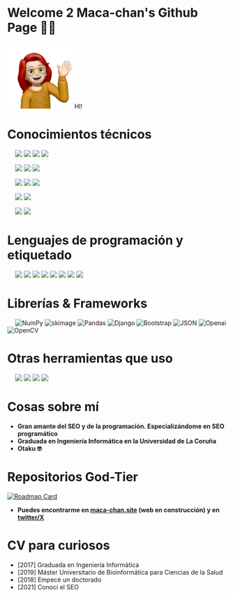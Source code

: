 # Welcome 2 Maca-chan's Github Page 👋🏻
<img src="https://github.com/maca-chan/maca-chan/blob/main/src/Memoji%20Maca-chan%2020.png" height="150"/> HI!

# Conocimientos técnicos
&emsp;
<img src="https://img.shields.io/badge/-SEO-FAF040?style=flat&logoColor=white" height="30"/>
<img src="https://img.shields.io/badge/-Inteligencia%20Artificial-FAB040?style=flat&logoColor=white" height="30"/>
<img src="https://img.shields.io/badge/-Automatización-AABF40?style=flat&logoColor=white" height="30"/>
<img src="https://img.shields.io/badge/-Keyword%20Research-12b088?style=flat&logoColor=white" height="30"/>

&emsp;
<img src="https://img.shields.io/badge/-Creación%20Directorios-e374a4?style=flat&logoColor=white" height="30"/>
<img src="https://img.shields.io/badge/Programación-e314a4?style=flat&logoColor=white" height="30"/>
<img src="https://img.shields.io/badge/Experta%20en%20Python-e3e4a4?style=flat&logoColor=white" height="30"/>

&emsp;
<img src="https://img.shields.io/badge/Machine%20Learning-FEAFEA?style=flat&logoColor=white" height="30"/>
<img src="https://img.shields.io/badge/IA%20en%20Imagen-BABADA?style=flat&logoColor=white" height="30"/>
<img src="https://img.shields.io/badge/Detección%20y%20Reconocimiento%20de%20Patrones-ABADAF?style=flat&logoColor=white" height="30"/>

&emsp;
<img src="https://img.shields.io/badge/-Monetización%20Adsense-b0487c?style=flat&logoColor=white" height="30"/>
<img src="https://img.shields.io/badge/-Monetización%20Amazon%20Afiliados-52a5cc?style=flat&logoColor=white" height="30"/>

&emsp;
<img src="https://img.shields.io/badge/-Monetización%20Ezoic-dea533?style=flat&logoColor=white" height="30"/>
<img src="https://img.shields.io/badge/-Monetización%20Otros%20Afiliados-52a55c?style=flat&logoColor=white" height="30"/>

# Lenguajes de programación y etiquetado
&emsp;
<img src="http://img.shields.io/badge/-Python-3776AB?style=flat-square&logo=python&logoColor=ffffff" height="30"/>
<img src="https://img.shields.io/badge/-PHP-000?&logo=PHP" height="30"/>
<img src="https://img.shields.io/badge/-C-%23E44D27?&logo=C" height="30"/>
<img src="https://img.shields.io/badge/-JavaScript-%23F7DF1C?style=flat-square&logo=javascript&logoColor=000000&labelColor=%23F7DF1C&color=%23FFCE5A" height="30"/>
<img src="https://img.shields.io/badge/-HTML5-%23E44D27?style=flat-square&logo=html5&logoColor=ffffff" height="30"/>
<img src="https://img.shields.io/badge/-CSS3-%231572B6?style=flat-square&logo=css3" height="30"/>
<img src="https://img.shields.io/badge/-Bootstrap-563D7C?style=flat-square&logo=Bootstrap" height="30"/>
<img src="https://img.shields.io/badge/-Markdown-000000?style=flat-square&logo=markdown" height="30"/>

# Librerías & Frameworks
&emsp;
<img alt="NumPy" src="https://img.shields.io/badge/Numpy%20-%23023243.svg?logo=numpy&logoColor=white" height="30"/>
<img alt="skimage" src="https://img.shields.io/badge/Skimage%20-%23D50458.svg?logo=skimage&logoColor=white" height="30"/>
<img alt="Pandas" src="https://img.shields.io/badge/Pandas%20-%23150458.svg?logo=pandas&logoColor=white" height="30"/>
<img alt="Django" src="https://img.shields.io/badge/Django%20-%23160411.svg?logo=Django&logoColor=white" height="30"/>
<img alt="Bootstrap" src="https://img.shields.io/badge/Bootstrap%20-%23157458.svg?logo=Bootstrap&logoColor=white" height="30"/>
<img alt="JSON" src="https://img.shields.io/badge/JSON%20-%19101010.svg?logo=json&logoColor=white" height="30"/>
<img alt="Openai" src="https://img.shields.io/badge/Openai%20-%23013243.svg?logo=openai&logoColor=white" height="30"/>
<img alt="OpenCV" src="https://img.shields.io/badge/OpenCV%20-%23160411.svg?logo=opencv&logoColor=white" height="30"/>

# Otras herramientas que uso
&emsp;
<img src="https://img.shields.io/badge/-GitHub-181717?style=flat-square&logo=github" height="30"/>
<img src="http://img.shields.io/badge/-VS%20Code-007ACC?style=flat-square&logo=visual-studio-code&logoColor=ffffff" height="30"/>
<img src="https://img.shields.io/badge/-Docker-000?&logo=Docker" height="30"/>
<img src="https://img.shields.io/badge/-SQLite-000?&logo=SQLite" height="30"/>

# Cosas sobre mí

- **Gran amante del SEO y de la programación. Especializándome en SEO programático**
- **Graduada en Ingeniería Informática en la Universidad de La Coruña**
- **Otaku 🤓**

# Repositorios God-Tier
[![Roadmap Card](https://github-readme-stats.vercel.app/api/pin/?username=maca-chan&repo=ROADMAP-pSEO)](https://github.com/maca-chan/ROADMAP-pSEO)
- **Puedes encontrarme en [maca-chan.site](https://maca-chan.site) (web en construcción) y en [twitter/X](https://twitter.com/Ramnacea)**
  
# CV para curiosos 
- [2017] Graduada en Ingeniería Informática
- [2019] Máster Universitario de Bioinformática para Ciencias de la Salud
- [2018] Empecé un doctorado
- [2021] Conocí el SEO
